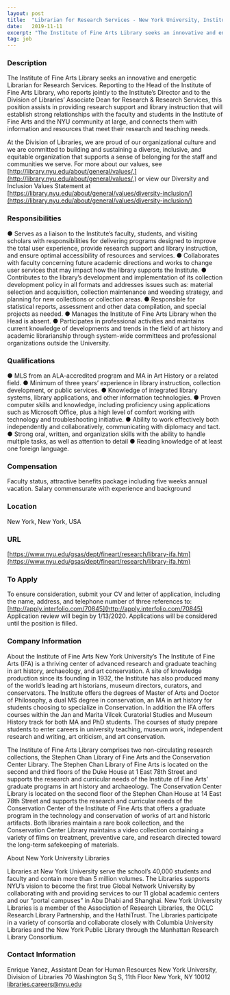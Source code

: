 ```yaml
---
layout: post
title:  "Librarian for Research Services - New York University, Institute of Fine Arts Library"
date:   2019-11-11
excerpt: "The Institute of Fine Arts Library seeks an innovative and energetic Librarian for Research Services. Reporting to the Head of the Institute of Fine Arts Library, who reports jointly to the Institute’s Director and to the Division of Libraries’ Associate Dean for Research & Research Services, this position assists in..."
tag: job
---
```


### Description   

The Institute of Fine Arts Library seeks an innovative and energetic Librarian for Research Services. Reporting to the Head of the Institute of Fine Arts Library, who reports jointly to the Institute’s Director and to the Division of Libraries’ Associate Dean for Research & Research Services, this position assists in providing research support and library instruction that will establish strong relationships with the faculty and students in the Institute of Fine Arts and the NYU community at large, and connects them with information and resources that meet their research and teaching needs.

At the Division of Libraries, we are proud of our organizational culture and we are committed to building and sustaining a diverse, inclusive, and equitable organization that supports a sense of belonging for the staff and communities we serve. For more about our values, see [http://library.nyu.edu/about/general/values/,](http://library.nyu.edu/about/general/values/,) or view our Diversity and Inclusion Values Statement at [https://library.nyu.edu/about/general/values/diversity-inclusion/](https://library.nyu.edu/about/general/values/diversity-inclusion/)


### Responsibilities   

●	Serves as a liaison to the Institute’s faculty, students, and visiting scholars with responsibilities for delivering programs designed to improve the total user experience, provide research support and library instruction, and ensure optimal accessibility of resources and services.
●	Collaborates with faculty concerning future academic directions and works to change user services that may impact how the library supports the Institute.
●	Contributes to the library’s development and implementation of its collection development policy in all formats and addresses issues such as: material selection and acquisition, collection maintenance and weeding strategy, and planning for new collections or collection areas.
●	Responsible for statistical reports, assessment and other data compilation, and special projects as needed.
●	Manages the Institute of Fine Arts Library when the Head is absent.
●	Participates in professional activities and maintains current knowledge of developments and trends in the field of art history and academic librarianship through system-wide committees and professional organizations outside the University.


### Qualifications   

●	MLS from an ALA-accredited program and MA in Art History or a related field.
●	Minimum of three years’ experience in library instruction, collection development, or public services.
●	Knowledge of integrated library systems, library applications, and other information technologies.
●	Proven computer skills and knowledge, including proficiency using applications such as Microsoft Office, plus a high level of comfort working with technology and troubleshooting initiative.
●	Ability to work effectively both independently and collaboratively, communicating with diplomacy and tact.
●	Strong oral, written, and organization skills with the ability to handle multiple tasks, as well as attention to detail
●	Reading knowledge of at least one foreign language.



### Compensation   

Faculty status, attractive benefits package including five weeks annual vacation. Salary commensurate with experience and background


### Location   

New York, New York, USA


### URL   

[https://www.nyu.edu/gsas/dept/fineart/research/library-ifa.htm](https://www.nyu.edu/gsas/dept/fineart/research/library-ifa.htm)

### To Apply   

To ensure consideration, submit your CV and letter of application, including the name, address, and telephone number of three references to: [http://apply.interfolio.com/70845](http://apply.interfolio.com/70845) Application review will begin by 1/13/2020. Applications will be considered until the position is filled.


### Company Information   

About the Institute of Fine Arts
New York University’s The Institute of Fine Arts (IFA) is a thriving center of advanced research and graduate teaching in art history, archaeology, and art conservation. A site of knowledge production since its founding in 1932, the Institute has also produced many of the world’s leading art historians, museum directors, curators, and conservators. The Institute offers the degrees of Master of Arts and Doctor of Philosophy, a dual MS degree in conservation, an MA in art history for students choosing to specialize in Conservation. In addition the IFA offers courses within the Jan and Marita Vilcek Curatorial Studies and Museum History track for both MA and PhD students. The courses of study prepare students to enter careers in university teaching, museum work, independent research and writing, art criticism, and art conservation.

The Institute of Fine Arts Library comprises two non-circulating research collections, the Stephen Chan Library of Fine Arts and the Conservation Center Library. The Stephen Chan Library of Fine Arts is located on the second and third floors of the Duke House at 1 East 78th Street and supports the research and curricular needs of the Institute of Fine Arts’ graduate programs in art history and archaeology. The Conservation Center Library is located on the second floor of the Stephen Chan House at 14 East 78th Street and supports the research and curricular needs of the Conservation Center of the Institute of Fine Arts that offers a graduate program in the technology and conservation of works of art and historic artifacts. Both libraries maintain a rare book collection, and the Conservation Center Library maintains a video collection containing a variety of films on treatment, preventive care, and research directed toward the long-term safekeeping of materials.

About New York University Libraries 

Libraries at New York University serve the school’s 40,000 students and faculty and contain more than 5 million volumes. The Libraries supports NYU’s vision to become the first true Global Network University by collaborating with and providing services to our 11 global academic centers and our “portal campuses” in Abu Dhabi and Shanghai. New York University Libraries is a member of the Association of Research Libraries, the OCLC Research Library Partnership, and the HathiTrust. The Libraries participate in a variety of consortia and collaborate closely with Columbia University Libraries and the New York Public Library through the Manhattan Research Library Consortium. 


### Contact Information   

Enrique Yanez, Assistant Dean for Human Resources
New York University, Division of Libraries
70 Washington Sq S, 11th Floor
New York, NY 10012
libraries.careers@nyu.edu

